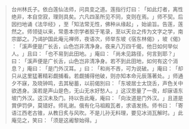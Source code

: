 > 台州林氏子。依白莲仙法师，问具变之道。莲指行灯曰：​「如此灯者，离性绝非，本自空寂，理则具矣。六凡四圣所见不同，变则在焉。​」师不契。后因扫地诵《法华经》​，至「知法常无性，佛种从缘起」​，始谕旨。告莲，莲然之。师领徒以来，常患本宗学者胶于笔录，至以天台之传为文字之学，南宗鄙之。乃谒护国此庵元禅师，夜语次，师举东坡《宿东林偈》​，坡《偈》​：​「溪声便是广长舌，山色岂非清净身。夜来八万四千偈，他日如何举似人。​」且曰：​「也不易到此田地。​」庵曰：​「尚未见路径，何言到耶？​」曰：​「溪声便是广长舌，山色岂非清净身。若不到此田地，如何有这个消息？​」庵曰：​「是门外汉耳。​」曰：​「和尚不吝，可为说破。​」庵曰：​「却只从这里猛著精彩觑捕看。若觑捕得他破，则亦知本命元辰落著处。​」师通夕不寐，及晓钟鸣，去其秘蓄，以前偈別曰：​「东坡居士太饶舌，声色关中欲透身。溪若是声山是色，无山无水好愁人。​」这汉思量了一夜，却寐语东坡门外汉。这汉未及门。持以告此庵，庵曰：​「向汝道是门外汉。​」且道是賞伊罚伊，莫错好。师礼谢。俄有化马祖殿瓦者，求语发扬。师书曰：​「寄语江西老古锥，从教日炙与风吹。不是儿孙无料理，要见冰消瓦解时。​」此庵见之，笑曰：​「须是这阇黎始得。​」


